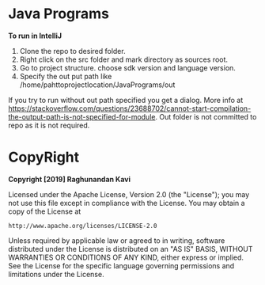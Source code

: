 # Java Programs

**To run in IntelliJ**

1. Clone the repo to desired folder.
2. Right click on the src folder and mark directory as sources root.
3. Go to project structure. choose sdk version and language version.
4. Specify the out put path like /home/pahttoprojectlocation/JavaPrograms/out

If you try to run without out path specified you get a dialog. More info at https://stackoverflow.com/questions/23688702/cannot-start-compilation-the-output-path-is-not-specified-for-module. Out folder is not committed to repo as it is not required.

# CopyRight

**Copyright [2019] Raghunandan Kavi**

Licensed under the Apache License, Version 2.0 (the "License");
you may not use this file except in compliance with the License.
You may obtain a copy of the License at

    http://www.apache.org/licenses/LICENSE-2.0

Unless required by applicable law or agreed to in writing, software
distributed under the License is distributed on an "AS IS" BASIS,
WITHOUT WARRANTIES OR CONDITIONS OF ANY KIND, either express or implied.
See the License for the specific language governing permissions and
limitations under the License.



